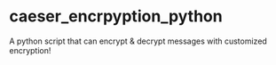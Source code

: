 # caeser_encrpyption_python
A python script that can encrypt &amp; decrypt messages with customized encryption!
